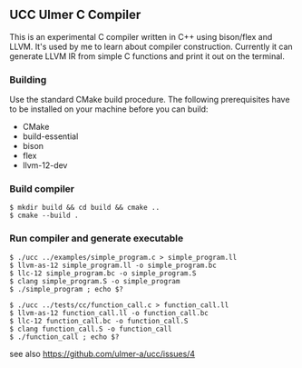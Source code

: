 ## UCC Ulmer C Compiler

This is an experimental C compiler written in C++ using bison/flex and LLVM. It's used by me to learn
about compiler construction. Currently it can generate LLVM IR from simple C functions and print it
out on the terminal.

### Building
Use the standard CMake build procedure. The following prerequisites have to be installed
on your machine before you can build:
* CMake
* build-essential
* bison
* flex
* llvm-12-dev

### Build compiler
```
$ mkdir build && cd build && cmake ..
$ cmake --build .
```

### Run compiler and generate executable

```
$ ./ucc ../examples/simple_program.c > simple_program.ll
$ llvm-as-12 simple_program.ll -o simple_program.bc
$ llc-12 simple_program.bc -o simple_program.S
$ clang simple_program.S -o simple_program
$ ./simple_program ; echo $?

```


```
$ ./ucc ../tests/cc/function_call.c > function_call.ll
$ llvm-as-12 function_call.ll -o function_call.bc
$ llc-12 function_call.bc -o function_call.S
$ clang function_call.S -o function_call
$ ./function_call ; echo $?

```

see also https://github.com/ulmer-a/ucc/issues/4
